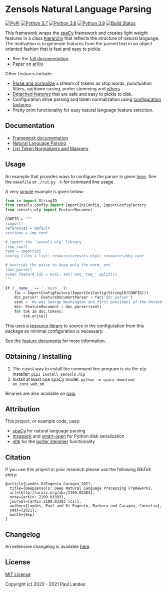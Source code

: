 # Zensols Natural Language Parsing

[![PyPI][pypi-badge]][pypi-link]
[![Python 3.7][python37-badge]][python37-link]
[![Python 3.8][python38-badge]][python38-link]
[![Python 3.9][python39-badge]][python39-link]
[![Build Status][build-badge]][build-link]

This framework wraps the [spaCy] framework and creates light weight features in
a class [hierarchy] that reflects the structure of natural language.  The
motivation is to generate features from the parsed text in an object oriented
fashion that is fast and easy to pickle.

* See the [full documentation].
* Paper on [arXiv](http://arxiv.org/abs/2109.03383).

Other features include:
* [Parse and normalize] a stream of tokens as stop words, punctuation
  filters, up/down casing, porter stemming and [others].
* [Detached features] that are safe and easy to pickle to disk.
* Configuration drive parsing and token normalization using [configuration
  factories].
* Pretty print functionality for easy natural language feature selection.


## Documentation

* [Framework documentation]
* [Natural Language Parsing]
* [List Token Normalizers and Mappers]


## Usage

An example that provides ways to configure the parser is given
[here](example/config).  See the `makefile` or `./run.py -h` for command line
usage.

A very [simple](example/simple.py) example is given below:
```python
from io import StringIO
from zensols.config import ImportIniConfig, ImportConfigFactory
from zensols.nlp import FeatureDocument

CONFIG = """
[import]
references = default
sections = imp_conf

# import the `zensols.nlp` library
[imp_conf]
type = importini
config_files = list: resource(zensols.nlp): resources/obj.conf

# override the parse to keep only the norm, ent
[doc_parser]
token_feature_ids = eval: set('ent_ tag_'.split())
"""

if (__name__ == '__main__'):
    fac = ImportConfigFactory(ImportIniConfig(StringIO(CONFIG)))
    doc_parser: FeatureDocumentParser = fac('doc_parser')
    sent = 'He was George Washington and first president of the United States.'
    doc: FeatureDocument = doc_parser(sent)
    for tok in doc.tokens:
        tok.write()
```
This uses a [resource
library](https://plandes.github.io/util/doc/config.html#resource-libraries) to
source in the configuration from this package so minimal configuration is necessary.

See the [feature documents] for more information.


## Obtaining / Installing

1. The easist way to install the command line program is via the `pip`
   installer: `pip3 install zensols.nlp`
2. Install at least one spaCy model: `python -m spacy download en_core_web_sm`

Binaries are also available on [pypi].


## Attribution

This project, or example code, uses:
* [spaCy] for natural language parsing
* [msgpack] and [smart-open] for Python disk serialization
* [nltk] for the [porter stemmer] functionality


## Citation

If you use this project in your research please use the following BibTeX entry:
```
@article{Landes_DiEugenio_Caragea_2021,
  title={DeepZensols: Deep Natural Language Processing Framework},
  url={http://arxiv.org/abs/2109.03383},
  note={arXiv: 2109.03383},
  journal={arXiv:2109.03383 [cs]},
  author={Landes, Paul and Di Eugenio, Barbara and Caragea, Cornelia},
  year={2021},
  month={Sep}
}
```


## Changelog

An extensive changelog is available [here](CHANGELOG.md).


## License

[MIT License](LICENSE.md)

Copyright (c) 2020 - 2021 Paul Landes


<!-- links -->
[pypi]: https://pypi.org/project/zensols.nlp/
[pypi-link]: https://pypi.python.org/pypi/zensols.nlp
[pypi-badge]: https://img.shields.io/pypi/v/zensols.nlp.svg
[python37-badge]: https://img.shields.io/badge/python-3.7-blue.svg
[python37-link]: https://www.python.org/downloads/release/python-370
[python38-badge]: https://img.shields.io/badge/python-3.8-blue.svg
[python38-link]: https://www.python.org/downloads/release/python-380
[python39-badge]: https://img.shields.io/badge/python-3.9-blue.svg
[python39-link]: https://www.python.org/downloads/release/python-390
[build-badge]: https://github.com/plandes/nlparse/workflows/CI/badge.svg
[build-link]: https://github.com/plandes/nlparse/actions

[hierarchy]: https://plandes.github.io/nlparse/api/zensols.nlp.html#zensols.nlp.container.FeatureDocument
[Parse and normalize]: https://plandes.github.io/nlparse/doc/parse.html
[others]: https://plandes.github.io/nlparse/doc/normalizers.html
[Detached features]: https://plandes.github.io/nlparse/doc/parse.html#detached-features
[full documentation]: https://plandes.github.io/nlparse/
[Framework documentation]: https://plandes.github.io/nlparse/
[Natural Language Parsing]: https://plandes.github.io/nlparse/doc/parse.html
[List Token Normalizers and Mappers]: https://plandes.github.io/nlparse/doc/normalizers.html


[spaCy]: https://spacy.io
[nltk]: https://www.nltk.org
[smart-open]: https://pypi.org/project/smart-open/
[msgpack]: https://msgpack.org
[porter stemmer]: https://tartarus.org/martin/PorterStemmer/

[configuration factories]: https://plandes.github.io/util/doc/config.html#configuration-factory
[feature documents]: https://plandes.github.io/nlparse/doc/feature-doc.html
